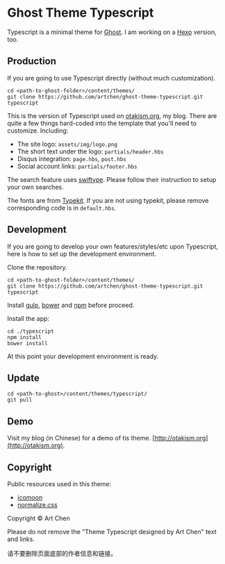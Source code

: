 # Ghost Theme Typescript

Typescript is a minimal theme for [Ghost](http://ghost.org). I am working on a [Hexo](https://hexo.io/) version, too.

## Production

If you are going to use Typescript directly (without much customization).

```
cd <path-to-ghost-folder>/content/themes/
git clone https://github.com/artchen/ghost-theme-typescript.git typescript
```

This is the version of Typescript used on [otakism.org](http://otakism.org), my blog. There are quite a few things hard-coded into the template that you'll need to customize. Including:

* The site logo: `assets/img/logo.png`
* The short text under the logo: `partials/header.hbs`
* Disqus integration: `page.hbs`, `post.hbs`
* Social account links: `partials/footer.hbs`

The search feature uses [swiftype](https://swiftype.com/). Please follow their instruction to setup your own searches.

The fonts are from [Typekit](https://typekit.com/). If you are not using typekit, please remove corresponding code is in `default.hbs`.


## Development

If you are going to develop your own features/styles/etc upon Typescript, here is how to set up the development environment.

Clone the repository.

```
cd <path-to-ghost-folder>/content/themes/
git clone https://github.com/artchen/ghost-theme-typescript.git typescript
```

Install [gulp](http://gulpjs.com/), [bower](http://bower.io/) and [npm](https://www.npmjs.com/) before proceed.

Install the app:

```
cd ./typescript
npm install
bower install
```

At this point your development environment is ready.

## Update

```
cd <path-to-ghost>/content/themes/typescript/
git pull
```

## Demo

Visit my blog (in Chinese) for a demo of tis theme. [http://otakism.org](http://otakism.org).

## Copyright

Public resources used in this theme:

* [icomoon](https://icomoon.io/)
* [normalize.css](https://necolas.github.io/normalize.css/)

Copyright © Art Chen

Please do not remove the "Theme Typescript designed by Art Chen" text and links.

请不要删除页面底部的作者信息和链接。






